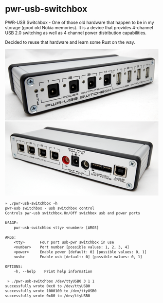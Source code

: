 # pwr-usb-switchbox
PWR-USB Switchbox  - One of those old hardware that happen to be in my storage (good old Nokia memories).
It is a device that provides 4-channel USB 2.0 switching as well as 4 channel power distribution capabilities. 

Decided to reuse that hardware and learn some Rust on the way.   
 
[<img alt="alt_text" src="images/switchbox_front.png" />](http://regius.ee/pwr-usb-switchbox/)
[<img alt="alt_text" src="images/switchbox.png" />](http://regius.ee/pwr-usb-switchbox/)

```
» ./pwr-usb-switchbox -h
pwr-usb switchbox - usb switchbox control 
Controls pwr-usb switchbox.On/Off swichbox usb and power ports

USAGE:
    pwr-usb-switchbox <tty> <number> [ARGS]

ARGS:
    <tty>       Four port usb-pwr switchbox in use
    <number>    Port number [possible values: 1, 2, 3, 4]
    <power>     Enable power [default: 0] [possible values: 0, 1]
    <usb>       Enable usb [default: 0] [possible values: 0, 1]

OPTIONS:
    -h, --help    Print help information

 » ./pwr-usb-switchbox /dev/ttyUSB0 3 1 1
successfully wrote 0xc0 to /dev/ttyUSB0
successfully wrote 1000100 to /dev/ttyUSB0
successfully wrote 0x80 to /dev/ttyUSB0

```
